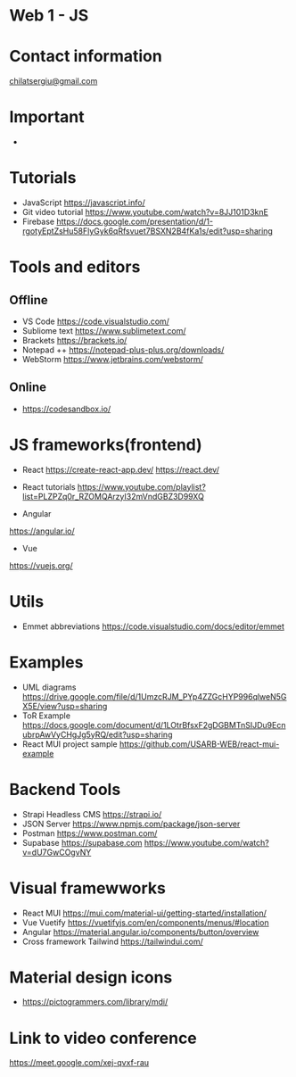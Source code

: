 # Web 1 - JS

# Contact information
chilatsergiu@gmail.com

# Important 
- 

# Tutorials
- JavaScript https://javascript.info/
- Git video tutorial https://www.youtube.com/watch?v=8JJ101D3knE
- Firebase https://docs.google.com/presentation/d/1-rgotyEptZsHu58FlyGyk6qRfsvuet7BSXN2B4fKa1s/edit?usp=sharing

# Tools and editors
## Offline
- VS Code https://code.visualstudio.com/
- Subliome text https://www.sublimetext.com/
- Brackets https://brackets.io/
- Notepad ++ https://notepad-plus-plus.org/downloads/
- WebStorm https://www.jetbrains.com/webstorm/

## Online
- https://codesandbox.io/

# JS frameworks(frontend)
- React
https://create-react-app.dev/
https://react.dev/
- React tutorials 
 https://www.youtube.com/playlist?list=PLZPZq0r_RZOMQArzyI32mVndGBZ3D99XQ

- Angular

https://angular.io/

- Vue

https://vuejs.org/
# Utils
- Emmet abbreviations https://code.visualstudio.com/docs/editor/emmet

# Examples
- UML diagrams https://drive.google.com/file/d/1UmzcRJM_PYp4ZZGcHYP996qlweN5GX5E/view?usp=sharing
- ToR Example https://docs.google.com/document/d/1LOtrBfsxF2gDGBMTnSIJDu9EcnubrpAwVyCHgJg5yRQ/edit?usp=sharing
- React MUI project sample https://github.com/USARB-WEB/react-mui-example

# Backend Tools
- Strapi Headless CMS https://strapi.io/
- JSON Server https://www.npmjs.com/package/json-server
- Postman https://www.postman.com/
- Supabase
 https://supabase.com
 https://www.youtube.com/watch?v=dU7GwCOgvNY


# Visual framewworks
- React MUI https://mui.com/material-ui/getting-started/installation/
- Vue Vuetify https://vuetifyjs.com/en/components/menus/#location
- Angular https://material.angular.io/components/button/overview
- Cross framework Tailwind https://tailwindui.com/

# Material design icons
 - https://pictogrammers.com/library/mdi/
 


# Link to video conference
https://meet.google.com/xej-qvxf-rau

